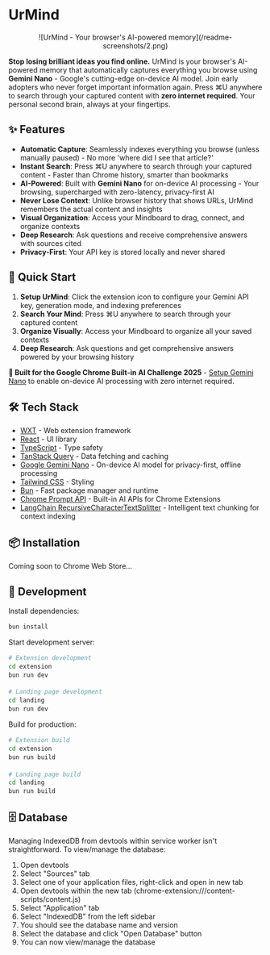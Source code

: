 # UrMind

<div align="center">
  ![UrMind - Your browser's AI-powered memory](/readme-screenshots/2.png)
</div>

**Stop losing brilliant ideas you find online.** UrMind is your browser's AI-powered memory that automatically captures everything you browse using **Gemini Nano** - Google's cutting-edge on-device AI model. Join early adopters who never forget important information again. Press ⌘U anywhere to search through your captured content with **zero internet required**. Your personal second brain, always at your fingertips.

## ✨ Features

- **Automatic Capture**: Seamlessly indexes everything you browse (unless manually paused) - No more 'where did I see that article?'
- **Instant Search**: Press ⌘U anywhere to search through your captured content - Faster than Chrome history, smarter than bookmarks
- **AI-Powered**: Built with **Gemini Nano** for on-device AI processing - Your browsing, supercharged with zero-latency, privacy-first AI
- **Never Lose Context**: Unlike browser history that shows URLs, UrMind remembers the actual content and insights
- **Visual Organization**: Access your Mindboard to drag, connect, and organize contexts
- **Deep Research**: Ask questions and receive comprehensive answers with sources cited
- **Privacy-First**: Your API key is stored locally and never shared

## 🚀 Quick Start

1. **Setup UrMind**: Click the extension icon to configure your Gemini API key, generation mode, and indexing preferences
2. **Search Your Mind**: Press ⌘U anywhere to search through your captured content
3. **Organize Visually**: Access your Mindboard to organize all your saved contexts
4. **Deep Research**: Ask questions and get comprehensive answers powered by your browsing history

**🚀 Built for the Google Chrome Built-in AI Challenge 2025** - [Setup Gemini Nano](./docs/GEMINI_NANO_SETUP.md) to enable on-device AI processing with zero internet required.

## 🛠️ Tech Stack

- [WXT](https://wxt.dev/) - Web extension framework
- [React](https://react.dev/) - UI library
- [TypeScript](https://www.typescriptlang.org/) - Type safety
- [TanStack Query](https://tanstack.com/query) - Data fetching and caching
- [Google Gemini Nano](https://ai.google.dev/gemini-api/docs) - On-device AI model for privacy-first, offline processing
- [Tailwind CSS](https://tailwindcss.com/) - Styling
- [Bun](https://bun.sh/) - Fast package manager and runtime
- [Chrome Prompt API](https://developer.chrome.com/docs/ai/prompt-api) - Built-in AI APIs for Chrome Extensions
- [LangChain RecursiveCharacterTextSplitter](https://js.langchain.com/docs/how_to/recursive_text_splitter/) - Intelligent text chunking for context indexing

## 📦 Installation

Coming soon to Chrome Web Store...

## 🔧 Development

Install dependencies:

```bash
bun install
```

Start development server:

```bash
# Extension development
cd extension
bun run dev

# Landing page development
cd landing
bun run dev
```

Build for production:

```bash
# Extension build
cd extension
bun run build

# Landing page build
cd landing
bun run build
```

## 🗄️ Database

Managing IndexedDB from devtools within service worker isn't straightforward. To view/manage the database:

1. Open devtools
2. Select "Sources" tab
3. Select one of your application files, right-click and open in new tab
4. Open devtools within the new tab (chrome-extension://<id>/content-scripts/content.js)
5. Select "Application" tab
6. Select "IndexedDB" from the left sidebar
7. You should see the database name and version
8. Select the database and click "Open Database" button
9. You can now view/manage the database
